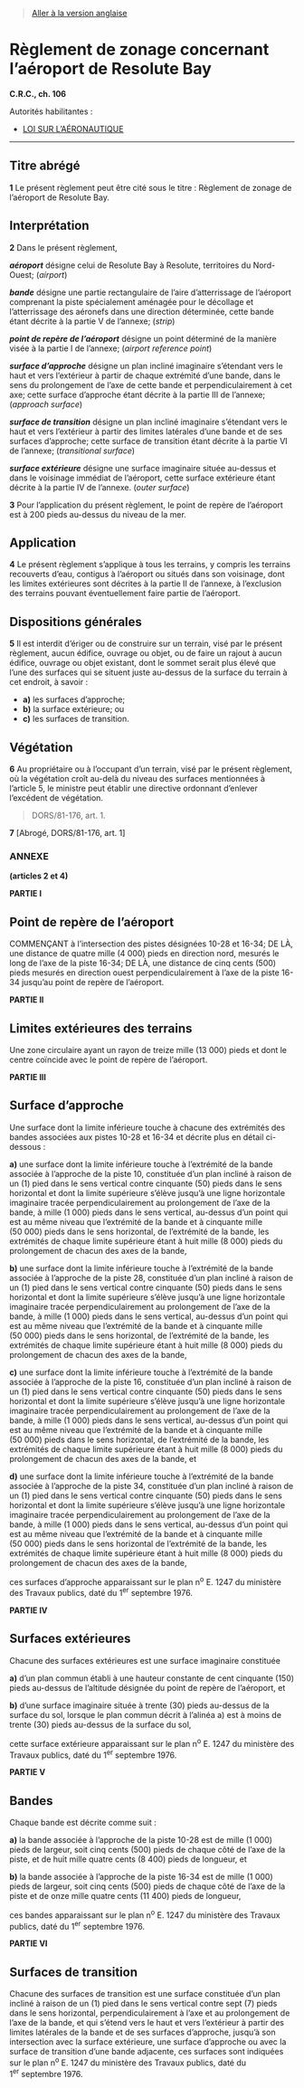 > [Aller à la version anglaise](/en/Regulations/Consolidated%20Regulations%20of%20Canada/101-200/C.R.C.,%20c.%20106.md)

# Règlement de zonage concernant l’aéroport de Resolute Bay

**C.R.C., ch. 106**

Autorités habilitantes : 
- [LOI SUR L’AÉRONAUTIQUE](/fr/Lois/Lois%20révisées%20du%20Canada/A/A-2.md)

----------



## Titre abrégé


**1** Le présent règlement peut être cité sous le titre : Règlement de zonage de l’aéroport de Resolute Bay.




## Interprétation


**2** Dans le présent règlement,

***aéroport*** désigne celui de Resolute Bay à Resolute, territoires du Nord-Ouest; (*airport*)

***bande*** désigne une partie rectangulaire de l’aire d’atterrissage de l’aéroport comprenant la piste spécialement aménagée pour le décollage et l’atterrissage des aéronefs dans une direction déterminée, cette bande étant décrite à la partie V de l’annexe; (*strip*)

***point de repère de l’aéroport*** désigne un point déterminé de la manière visée à la partie I de l’annexe; (*airport reference point*)

***surface d’approche*** désigne un plan incliné imaginaire s’étendant vers le haut et vers l’extérieur à partir de chaque extrémité d’une bande, dans le sens du prolongement de l’axe de cette bande et perpendiculairement à cet axe; cette surface d’approche étant décrite à la partie III de l’annexe; (*approach surface*)

***surface de transition*** désigne un plan incliné imaginaire s’étendant vers le haut et vers l’extérieur à partir des limites latérales d’une bande et de ses surfaces d’approche; cette surface de transition étant décrite à la partie VI de l’annexe; (*transitional surface*)

***surface extérieure*** désigne une surface imaginaire située au-dessus et dans le voisinage immédiat de l’aéroport, cette surface extérieure étant décrite à la partie IV de l’annexe. (*outer surface*)



**3** Pour l’application du présent règlement, le point de repère de l’aéroport est à 200 pieds au-dessus du niveau de la mer.




## Application


**4** Le présent règlement s’applique à tous les terrains, y compris les terrains recouverts d’eau, contigus à l’aéroport ou situés dans son voisinage, dont les limites extérieures sont décrites à la partie II de l’annexe, à l’exclusion des terrains pouvant éventuellement faire partie de l’aéroport.




## Dispositions générales


**5** Il est interdit d’ériger ou de construire sur un terrain, visé par le présent règlement, aucun édifice, ouvrage ou objet, ou de faire un rajout à aucun édifice, ouvrage ou objet existant, dont le sommet serait plus élevé que l’une des surfaces qui se situent juste au-dessus de la surface du terrain à cet endroit, à savoir :
- **a)** les surfaces d’approche;
- **b)** la surface extérieure; ou
- **c)** les surfaces de transition.




## Végétation


**6** Au propriétaire ou à l’occupant d’un terrain, visé par le présent règlement, où la végétation croît au-delà du niveau des surfaces mentionnées à l’article 5, le ministre peut établir une directive ordonnant d’enlever l’excédent de végétation.
> DORS/81-176, art. 1.




**7** [Abrogé, DORS/81-176, art. 1]




### **ANNEXE** 
**(articles 2 et 4)**

**PARTIE I** 
## Point de repère de l’aéroport

COMMENÇANT à l’intersection des pistes désignées 10-28 et 16-34; DE LÀ, une distance de quatre mille (4 000) pieds en direction nord, mesurés le long de l’axe de la piste 16-34; DE LÀ, une distance de cinq cents (500) pieds mesurés en direction ouest perpendiculairement à l’axe de la piste 16-34 jusqu’au point de repère de l’aéroport.



**PARTIE II** 
## Limites extérieures des terrains

Une zone circulaire ayant un rayon de treize mille (13 000) pieds et dont le centre coïncide avec le point de repère de l’aéroport.



**PARTIE III** 
## Surface d’approche

Une surface dont la limite inférieure touche à chacune des extrémités des bandes associées aux pistes 10-28 et 16-34 et décrite plus en détail ci-dessous :

**a)** une surface dont la limite inférieure touche à l’extrémité de la bande associée à l’approche de la piste 10, constituée d’un plan incliné à raison de un (1) pied dans le sens vertical contre cinquante (50) pieds dans le sens horizontal et dont la limite supérieure s’élève jusqu’à une ligne horizontale imaginaire tracée perpendiculairement au prolongement de l’axe de la bande, à mille (1 000) pieds dans le sens vertical, au-dessus d’un point qui est au même niveau que l’extrémité de la bande et à cinquante mille (50 000) pieds dans le sens horizontal, de l’extrémité de la bande, les extrémités de chaque limite supérieure étant à huit mille (8 000) pieds du prolongement de chacun des axes de la bande,



**b)** une surface dont la limite inférieure touche à l’extrémité de la bande associée à l’approche de la piste 28, constituée d’un plan incliné à raison de un (1) pied dans le sens vertical contre cinquante (50) pieds dans le sens horizontal et dont la limite supérieure s’élève jusqu’à une ligne horizontale imaginaire tracée perpendiculairement au prolongement de l’axe de la bande, à mille (1 000) pieds dans le sens vertical, au-dessus d’un point qui est au même niveau que l’extrémité de la bande et à cinquante mille (50 000) pieds dans le sens horizontal, de l’extrémité de la bande, les extrémités de chaque limite supérieure étant à huit mille (8 000) pieds du prolongement de chacun des axes de la bande,



**c)** une surface dont la limite inférieure touche à l’extrémité de la bande associée à l’approche de la piste 16, constituée d’un plan incliné à raison de un (1) pied dans le sens vertical contre cinquante (50) pieds dans le sens horizontal et dont la limite supérieure s’élève jusqu’à une ligne horizontale imaginaire tracée perpendiculairement au prolongement de l’axe de la bande, à mille (1 000) pieds dans le sens vertical, au-dessus d’un point qui est au même niveau que l’extrémité de la bande et à cinquante mille (50 000) pieds dans le sens horizontal, de l’extrémité de la bande, les extrémités de chaque limite supérieure étant à huit mille (8 000) pieds du prolongement de chacun des axes de la bande, et



**d)** une surface dont la limite inférieure touche à l’extrémité de la bande associée à l’approche de la piste 34, constituée d’un plan incliné à raison de un (1) pied dans le sens vertical contre cinquante (50) pieds dans le sens horizontal et dont la limite supérieure s’élève jusqu’à une ligne horizontale imaginaire tracée perpendiculairement au prolongement de l’axe de la bande, à mille (1 000) pieds dans le sens vertical, au-dessus d’un point qui est au même niveau que l’extrémité de la bande et à cinquante mille (50 000) pieds dans le sens horizontal de l’extrémité de la bande, les extrémités de chaque limite supérieure étant à huit mille (8 000) pieds du prolongement de chacun des axes de la bande,



ces surfaces d’approche apparaissant sur le plan n<sup>o</sup> E. 1247 du ministère des Travaux publics, daté du 1<sup>er</sup> septembre 1976.





**PARTIE IV** 
## Surfaces extérieures

Chacune des surfaces extérieures est une surface imaginaire constituée

**a)** d’un plan commun établi à une hauteur constante de cent cinquante (150) pieds au-dessus de l’altitude désignée du point de repère de l’aéroport, et



**b)** d’une surface imaginaire située à trente (30) pieds au-dessus de la surface du sol, lorsque le plan commun décrit à l’alinéa a) est à moins de trente (30) pieds au-dessus de la surface du sol,



cette surface extérieure apparaissant sur le plan n<sup>o</sup> E. 1247 du ministère des Travaux publics, daté du 1<sup>er</sup> septembre 1976.





**PARTIE V** 
## Bandes

Chaque bande est décrite comme suit :

**a)** la bande associée à l’approche de la piste 10-28 est de mille (1 000) pieds de largeur, soit cinq cents (500) pieds de chaque côté de l’axe de la piste, et de huit mille quatre cents (8 400) pieds de longueur, et



**b)** la bande associée à l’approche de la piste 16-34 est de mille (1 000) pieds de largeur, soit cinq cents (500) pieds de chaque côté de l’axe de la piste et de onze mille quatre cents (11 400) pieds de longueur,



ces bandes apparaissant sur le plan n<sup>o</sup> E. 1247 du ministère des Travaux publics, daté du 1<sup>er</sup> septembre 1976.





**PARTIE VI** 
## Surfaces de transition

Chacune des surfaces de transition est une surface constituée d’un plan incliné à raison de un (1) pied dans le sens vertical contre sept (7) pieds dans le sens horizontal, perpendiculairement à l’axe et au prolongement de l’axe de la bande, et qui s’étend vers le haut et vers l’extérieur à partir des limites latérales de la bande et de ses surfaces d’approche, jusqu’à son intersection avec la surface extérieure, une surface d’approche ou avec la surface de transition d’une bande adjacente, ces surfaces sont indiquées sur le plan n<sup>o</sup> E. 1247 du ministère des Travaux publics, daté du 1<sup>er</sup> septembre 1976.



